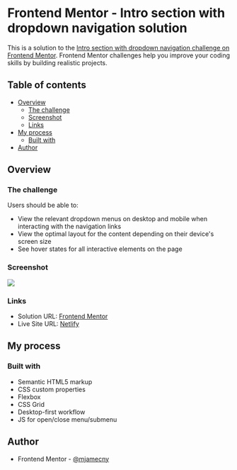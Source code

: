 # Frontend Mentor - Intro section with dropdown navigation solution

This is a solution to the [Intro section with dropdown navigation challenge on Frontend Mentor](https://www.frontendmentor.io/challenges/intro-section-with-dropdown-navigation-ryaPetHE5). Frontend Mentor challenges help you improve your coding skills by building realistic projects.

## Table of contents

- [Overview](#overview)
  - [The challenge](#the-challenge)
  - [Screenshot](#screenshot)
  - [Links](#links)
- [My process](#my-process)
  - [Built with](#built-with)
- [Author](#author)

## Overview

### The challenge

Users should be able to:

- View the relevant dropdown menus on desktop and mobile when interacting with the navigation links
- View the optimal layout for the content depending on their device's screen size
- See hover states for all interactive elements on the page

### Screenshot

![](https://i.imgur.com/gtoA0Vb.png)

### Links

- Solution URL: [Frontend Mentor](https://www.frontendmentor.io/solutions/intro-section-with-dropdown-submenu-Ywm5D8ZHh8)
- Live Site URL: [Netlify](https://fm-challenge-intro-section-dropdown.netlify.app)

## My process

### Built with

- Semantic HTML5 markup
- CSS custom properties
- Flexbox
- CSS Grid
- Desktop-first workflow
- JS for open/close menu/submenu

## Author

- Frontend Mentor - [@mjamecny](https://www.frontendmentor.io/profile/mjamecny)
